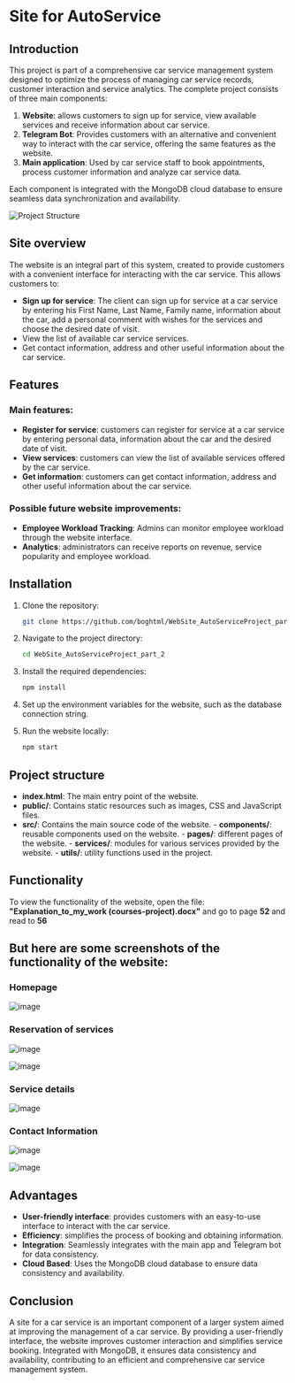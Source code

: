 # Site for AutoService

## Introduction

This project is part of a comprehensive car service management system designed to optimize the process of managing car service records, customer interaction and service analytics. The complete project consists of three main components:

1. **Website**: allows customers to sign up for service, view available services and receive information about car service.
2. **Telegram Bot**: Provides customers with an alternative and convenient way to interact with the car service, offering the same features as the website.
3. **Main application**: Used by car service staff to book appointments, process customer information and analyze car service data.

Each component is integrated with the MongoDB cloud database to ensure seamless data synchronization and availability.

![Project Structure](https://github.com/boghtml/TelegramBot_AutoServiceProject_part_1/assets/119760440/f30720c6-70fe-47de-a98a-502ae62bf98f)

## Site overview

The website is an integral part of this system, created to provide customers with a convenient interface for interacting with the car service. This allows customers to:
- **Sign up for service**: The client can sign up for service at a car service by entering his First Name, Last Name, Family name, information about the car, add a personal comment with wishes for the services and choose the desired date of visit.
- View the list of available car service services.
- Get contact information, address and other useful information about the car service.

## Features

### Main features:
- **Register for service**: customers can register for service at a car service by entering personal data, information about the car and the desired date of visit.
- **View services**: customers can view the list of available services offered by the car service.
- **Get information**: customers can get contact information, address and other useful information about the car service.

### Possible future website improvements:
- **Employee Workload Tracking**: Admins can monitor employee workload through the website interface.
- **Analytics**: administrators can receive reports on revenue, service popularity and employee workload.

## Installation

1. Clone the repository:
    ```bash
    git clone https://github.com/boghtml/WebSite_AutoServiceProject_part_2.git
    ```

2. Navigate to the project directory:
    ```bash
    cd WebSite_AutoServiceProject_part_2
    ```

3. Install the required dependencies:
    ```bash
    npm install
    ```

4. Set up the environment variables for the website, such as the database connection string.

5. Run the website locally:
    ```bash
    npm start
    ```
## Project structure

- **index.html**: The main entry point of the website.
- **public/**: Contains static resources such as images, CSS and JavaScript files.
- **src/**: Contains the main source code of the website.
       - **components/**: reusable components used on the website.
       - **pages/**: different pages of the website.
       - **services/**: modules for various services provided by the website.
       - **utils/**: utility functions used in the project.

## Functionality

To view the functionality of the website, open the file: **"Explanation_to_my_work (courses-project).docx"** and go to page **52** and read to **56**

## But here are some screenshots of the functionality of the website:

### Homepage

![image](https://github.com/boghtml/WebSite_AutoServiceProject_part_2/assets/119760440/cfb9b6f2-47fd-4d16-a12f-9bb42449c2a2)

### Reservation of services

![image](https://github.com/boghtml/WebSite_AutoServiceProject_part_2/assets/119760440/c8a61efa-a409-4685-9c81-e8cc5f6a33cb)

![image](https://github.com/boghtml/WebSite_AutoServiceProject_part_2/assets/119760440/94c6e9a4-3921-425f-90fc-537072711a1e)

### Service details

![image](https://github.com/boghtml/WebSite_AutoServiceProject_part_2/assets/119760440/0243a64a-0c0d-491f-80f4-e374a88a381d)

### Contact Information

![image](https://github.com/boghtml/WebSite_AutoServiceProject_part_2/assets/119760440/e67758d6-ebb8-4a5c-875a-c809de0e9252)

![image](https://github.com/boghtml/WebSite_AutoServiceProject_part_2/assets/119760440/4c9b72fc-52da-4566-a881-dbba6f9a46f9)

## Advantages

- **User-friendly interface**: provides customers with an easy-to-use interface to interact with the car service.
- **Efficiency**: simplifies the process of booking and obtaining information.
- **Integration**: Seamlessly integrates with the main app and Telegram bot for data consistency.
- **Cloud Based**: Uses the MongoDB cloud database to ensure data consistency and availability.

## Conclusion

A site for a car service is an important component of a larger system aimed at improving the management of a car service. By providing a user-friendly interface, the website improves customer interaction and simplifies service booking. Integrated with MongoDB, it ensures data consistency and availability, contributing to an efficient and comprehensive car service management system.
